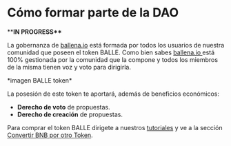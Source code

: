 # Cómo formar parte de la DAO

\*\***IN PROGRESS\*\***

La gobernanza de [ballena.io](https://ballena.io/) está formada por todos los usuarios de nuestra comunidad que poseen el token BALLE. Como bien sabes [ballena.io ](https://ballena.io/)está 100% gestionada por la comunidad que la compone y todos los miembros de la misma tienen voz y voto para dirigirla. 

\*imagen BALLE token\*

La posesión de este token te aportará, además de beneficios económicos:

* **Derecho de voto** de propuestas.
* **Derecho de creación** de propuestas.

Para comprar el token BALLE dirigete a nuestros [tutoriales](../tutoriales/) y ve a la sección [Convertir BNB por otro Token](../tutoriales/pc/cambiar-bnb-por-otro-token-en-pancakeswap.md).



